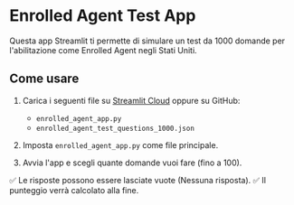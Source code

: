 # Enrolled Agent Test App

Questa app Streamlit ti permette di simulare un test da 1000 domande per l'abilitazione come Enrolled Agent negli Stati Uniti.

## Come usare

1. Carica i seguenti file su [Streamlit Cloud](https://streamlit.io/cloud) oppure su GitHub:
   - `enrolled_agent_app.py`
   - `enrolled_agent_test_questions_1000.json`

2. Imposta `enrolled_agent_app.py` come file principale.

3. Avvia l'app e scegli quante domande vuoi fare (fino a 100).

✅ Le risposte possono essere lasciate vuote (Nessuna risposta).
✅ Il punteggio verrà calcolato alla fine.

